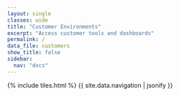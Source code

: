 ```yaml
---
layout: single
classes: wide
title: "Customer Environments"
excerpt: "Access customer tools and dashboards"
permalink: /
data_file: customers
show_title: false
sidebar:
  nav: "docs"
---
```


{% include tiles.html %}
{{ site.data.navigation | jsonify }}
